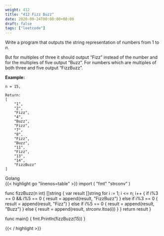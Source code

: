 ```yaml
---
weight: 412
title: "412 Fizz Buzz"
date: 2020-09-24T00:00:00+08:00
draft: false
tags: ["leetcode"]
---
```


Write a program that outputs the string representation of numbers from 1 to _n_.

But for multiples of three it should output “Fizz” instead of the number and for the multiples of five output “Buzz”. For numbers which are multiples of both three and five output “FizzBuzz”.

**Example:**
```
n = 15,

Return:
[
    "1",
    "2",
    "Fizz",
    "4",
    "Buzz",
    "Fizz",
    "7",
    "8",
    "Fizz",
    "Buzz",
    "11",
    "Fizz",
    "13",
    "14",
    "FizzBuzz"
]
```
<div class="tabs">
  <div class="tab-btn tab-btn-active" onclick="showLang(event, 'golang')">Golang</div>
</div>
<div class="tab-content">
<div id="golang" class="lang">
{{< highlight go "linenos=table" >}}
import (
	"fmt"
	"strconv"
)

func fizzBuzz(n int) []string {
	var result []string
	for i := 1; i <= n; i++ {
		if i%3 == 0 && i%5 == 0 {
			result = append(result, "FizzBuzz")
		} else if i%3 == 0 {
			result = append(result, "Fizz")
		} else if i%5 == 0 {
			result = append(result, "Buzz")
		} else {
			result = append(result, strconv.Itoa(i))
		}
	}
	return result
}

func main() {
	fmt.Println(fizzBuzz(15))
}

{{< / highlight >}}
</div>
</div>
